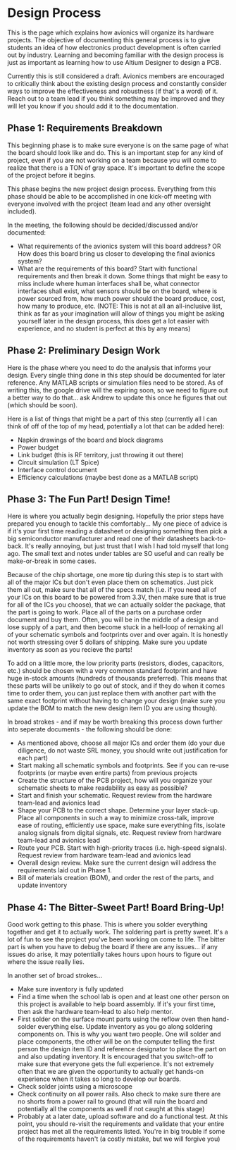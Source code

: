 # Design Process

This is the page which explains how avionics will organize its hardware projects. The objective of documenting this general process is to give students an idea of how electronics product development is often carried out by industry. Learning and becoming familiar with the design process is just as important as learning how to use Altium Designer to design a PCB.

Currently this is still considered a draft. Avionics members are encouraged to critically think about the existing design process and constantly consider ways to improve the effectiveness and robustness (if that's a word) of it. Reach out to a team lead if you think something may be improved and they will let you know if you should add it to the documentation.

## Phase 1: Requirements Breakdown

This beginning phase is to make sure everyone is on the same page of what the board should look like and do. This is an important step for any kind of project, even if you are not working on a team because you will come to realize that there is a TON of gray space. It's important to define the scope of the project before it begins.

This phase begins the new project design process. Everything from this phase should be able to be accomplished in one kick-off meeting with everyone involved with the project (team lead and any other oversight included).

In the meeting, the following should be decided/discussed and/or documented:

- What requirements of the avionics system will this board address? OR How does this board bring us closer to developing the final avionics system?
- What are the requirements of this board? Start with functional requirements and then break it down. Some things that might be easy to miss include where human interfaces shall be, what connector interfaces shall exist, what sensors should be on the board, where is power sourced from, how much power should the board produce, cost, how many to produce, etc. (NOTE: This is not at all an all-inclusive list, think as far as your imagination will allow of things you might be asking yourself later in the design process, this does get a lot easier with experience, and no student is perfect at this by any means)

## Phase 2: Preliminary Design Work

Here is the phase where you need to do the analysis that informs your design. Every single thing done in this step should be documented for later reference. Any MATLAB scripts or simulation files need to be stored. As of writing this, the google drive will the expiring soon, so we need to figure out a better way to do that... ask Andrew to update this once he figures that out (which should be soon).

Here is a list of things that might be a part of this step (currently all I can think of off of the top of my head, potentially a lot that can be added here):

- Napkin drawings of the board and block diagrams
- Power budget
- Link budget (this is RF territory, just throwing it out there)
- Circuit simulation (LT Spice)
- Interface control document
- Efficiency calculations (maybe best done as a MATLAB script)

## Phase 3: The Fun Part! Design Time!

Here is where you actually begin designing. Hopefully the prior steps have prepared you enough to tackle this comfortably... My one piece of advice is if it's your first time reading a datasheet or designing something then pick a big semiconductor manufacturer and read one of their datasheets back-to-back. It's really annoying, but just trust that I wish I had told myself that long ago. The small text and notes under tables are SO useful and can really be make-or-break in some cases. 

Because of the chip shortage, one more tip during this step is to start with all of the major ICs but don't even place them on schematics. Just pick them all out, make sure that all of the specs match (i.e. if you need all of your ICs on this board to be powered from 3.3V, then make sure that is true for all of the ICs you choose), that we can actually solder the package, that the part is going to work. Place all of the parts on a purchase order document and buy them. Often, you will be in the middle of a design and lose supply of a part, and then become stuck in a hell-loop of remaking all of your schematic symbols and footprints over and over again. It is honestly not worth stressing over 5 dollars of shipping. Make sure you update inventory as soon as you recieve the parts!

To add on a little more, the low priority parts (resistors, diodes, capacitors, etc.) should be chosen with a very common standard footprint and have huge in-stock amounts (hundreds of thousands preferred). This means that these parts will be unlikely to go out of stock, and if they do when it comes time to order them, you can just replace them with another part with the same exact footprint without having to change your design (make sure you update the BOM to match the new design item ID you are using though).

In broad strokes - and if may be worth breaking this process down further into seperate documents - the following should be done:

- As mentioned above, choose all major ICs and order them (do your due diligence, do not waste SRL money, you should write out justification for each part)
- Start making all schematic symbols and footprints. See if you can re-use footprints (or maybe even entire parts) from previous projects
- Create the structure of the PCB project, how will you organize your schematic sheets to make readability as easy as possible?
- Start and finish your schematic. Request review from the hardware team-lead and avionics lead
- Shape your PCB to the correct shape. Determine your layer stack-up. Place all components in such a way to minimize cross-talk, improve ease of routing, efficiently use space, make sure everything fits, isolate analog signals from digital signals, etc. Request review from hardware team-lead and avionics lead
- Route your PCB. Start with high-priority traces (i.e. high-speed signals). Request review from hardware team-lead and avionics lead
- Overall design review. Make sure the current design will address the requirements laid out in Phase 1.
- Bill of materials creation (BOM), and order the rest of the parts, and update inventory

## Phase 4: The Bitter-Sweet Part! Board Bring-Up!

Good work getting to this phase. This is where you solder everything together and get it to actually work. The soldering part is pretty sweet. It's a lot of fun to see the project you've been working on come to life. The bitter part is when you have to debug the board if there are any issues... if any issues do arise, it may potentially takes hours upon hours to figure out where the issue really lies. 

In another set of broad strokes...

- Make sure inventory is fully updated
- Find a time when the school lab is open and at least one other person on this project is available to help board assembly. If it's your first time, then ask the hardware team-lead to also help mentor.
- First solder on the surface mount parts using the reflow oven then hand-solder everything else. Update inventory as you go along soldering components on. This is why you want two people. One will solder and place components, the other will be on the computer telling the first person the design item ID and reference designator to place the part on and also updating inventory. It is encouraged that you switch-off to make sure that everyone gets the full experience. It's not extremely often that we are given the opportunity to actually get hands-on experience when it takes so long to develop our boards.
- Check solder joints using a microscope
- Check continuity on all power rails. Also check to make sure there are no shorts from a power rail to ground (that will ruin the board and potentially all the components as well if not caught at this stage)
- Probably at a later date, upload software and do a functional test. At this point, you should re-visit the requirements and validate that your entire project has met all the requirements listed. You're in big trouble if some of the requirements haven't (a costly mistake, but we will forgive you)